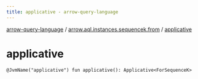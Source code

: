 ```yaml
---
title: applicative - arrow-query-language
---
```


[arrow-query-language](../index.html) / [arrow.aql.instances.sequencek.from](index.html) / [applicative](./applicative.html)

# applicative

`@JvmName("applicative") fun applicative(): Applicative<ForSequenceK>`